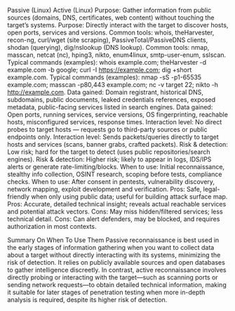 Passive (Linux)	Active (Linux)
Purpose: Gather information from public sources (domains, DNS, certificates, web content) without touching the target’s systems.	Purpose: Directly interact with the target to discover hosts, open ports, services and versions.
Common tools: whois, theHarvester, recon-ng, curl/wget (site scraping), PassiveTotal/PassiveDNS clients, shodan (querying), dig/nslookup (DNS lookup).	Common tools: nmap, masscan, netcat (nc), hping3, nikto, enum4linux, smtp-user-enum, sslscan.
Typical commands (examples): whois example.com; theHarvester -d example.com -b google; curl -I https://example.com; dig +short example.com.	Typical commands (examples): nmap -sS -p1-65535 example.com; masscan -p80,443 example.com; nc -v target 22; nikto -h http://example.com.
Data gained: Domain registrant, historical DNS, subdomains, public documents, leaked credentials references, exposed metadata, public-facing services listed in search engines.	Data gained: Open ports, running services, service versions, OS fingerprinting, reachable hosts, misconfigured services, response times.
Interaction level: No direct probes to target hosts — requests go to third-party sources or public endpoints only.	Interaction level: Sends packets/queries directly to target hosts and services (scans, banner grabs, crafted packets).
Risk & detection: Low risk; hard for the target to detect (uses public repositories/search engines).	Risk & detection: Higher risk; likely to appear in logs, IDS/IPS alerts or generate rate-limiting/blocks.
When to use: Initial reconnaissance, stealthy info collection, OSINT research, scoping before tests, compliance checks.	When to use: After consent in pentests, vulnerability discovery, network mapping, exploit development and verification.
Pros: Safe, legal-friendly when only using public data; useful for building attack surface map.	Pros: Accurate, detailed technical insight; reveals actual reachable services and potential attack vectors.
Cons: May miss hidden/filtered services; less technical detail.	Cons: Can alert defenders, may be blocked, and requires authorization in most contexts.

Summary On When To Use Them
Passive reconnaissance is best used in the early stages of information gathering when you want to collect data about a target without directly interacting with its systems, minimizing the risk of detection.
It relies on publicly available sources and open databases to gather intelligence discreetly. In contrast, active reconnaissance involves directly probing or interacting with the target—such as scanning ports or sending network requests—to obtain detailed technical information, making it suitable for later stages of penetration testing when more in-depth analysis is required, despite its higher risk of detection.
